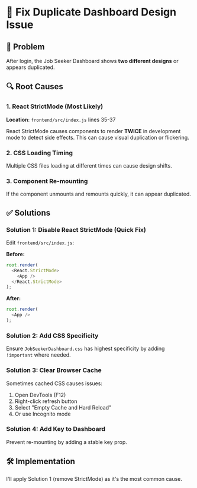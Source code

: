 # 🔧 Fix Duplicate Dashboard Design Issue

## 🐛 Problem

After login, the Job Seeker Dashboard shows **two different designs** or appears duplicated.

## 🔍 Root Causes

### 1. React StrictMode (Most Likely)
**Location**: `frontend/src/index.js` lines 35-37

React StrictMode causes components to render **TWICE** in development mode to detect side effects. This can cause visual duplication or flickering.

### 2. CSS Loading Timing
Multiple CSS files loading at different times can cause design shifts.

### 3. Component Re-mounting
If the component unmounts and remounts quickly, it can appear duplicated.

## ✅ Solutions

### Solution 1: Disable React StrictMode (Quick Fix)

Edit `frontend/src/index.js`:

**Before:**
```javascript
root.render(
  <React.StrictMode>
    <App />
  </React.StrictMode>
);
```

**After:**
```javascript
root.render(
  <App />
);
```

### Solution 2: Add CSS Specificity

Ensure `JobSeekerDashboard.css` has highest specificity by adding `!important` where needed.

### Solution 3: Clear Browser Cache

Sometimes cached CSS causes issues:
1. Open DevTools (F12)
2. Right-click refresh button
3. Select "Empty Cache and Hard Reload"
4. Or use Incognito mode

### Solution 4: Add Key to Dashboard

Prevent re-mounting by adding a stable key prop.

## 🛠️ Implementation

I'll apply Solution 1 (remove StrictMode) as it's the most common cause.


